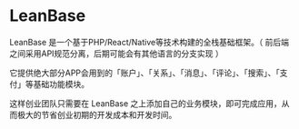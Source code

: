 # LeanBase

LeanBase 是一个基于PHP/React/Native等技术构建的全栈基础框架。（ 前后端之间采用API规范分离，后期可能会有其他语言的分支实现 ）

它提供绝大部分APP会用到的「账户」、「关系」、「消息」、「评论」、「搜索」、「支付」等基础功能模块。

这样创业团队只需要在 LeanBase 之上添加自己的业务模块，即可完成应用，从而极大的节省创业初期的开发成本和开发时间。

